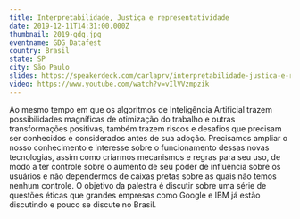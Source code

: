 ```yaml
---
title: Interpretabilidade, Justiça e representatividade
date: 2019-12-11T14:31:00.000Z
thumbnail: 2019-gdg.jpg
eventname: GDG Datafest
country: Brasil
state: SP
city: São Paulo
slides: https://speakerdeck.com/carlaprv/interpretabilidade-justica-e-representatividade
video: https://www.youtube.com/watch?v=vIlVVzmpzik
---
```

Ao mesmo tempo em que os algoritmos de Inteligência Artificial trazem possibilidades magníficas de otimização do trabalho e outras transformações positivas, também trazem riscos e desafios que precisam ser conhecidos e considerados antes de sua adoção. Precisamos ampliar o nosso conhecimento e interesse sobre o funcionamento dessas novas tecnologias, assim como criarmos mecanismos e regras para seu uso, de modo a ter controle sobre o aumento de seu poder de influência sobre os usuários e não dependermos de caixas pretas sobre as quais não temos nenhum controle. O objetivo da palestra é discutir sobre uma série de questões éticas que grandes empresas como Google e IBM já estão discutindo e pouco se discute no Brasil.